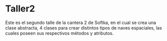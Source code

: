 # Taller2
Este es el segundo talle de la cantera 2 de Softka, en el cual se crea una clase abstracta, 4 clases para crear distintos tipos de naves espaciales, las cuales poseen sus respectivos métodos y atributos.
 
